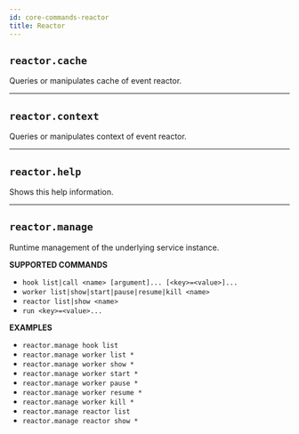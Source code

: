 ```yaml
---
id: core-commands-reactor
title: Reactor
---
```


## `reactor.cache`

Queries or manipulates cache of event reactor.


----
## `reactor.context`

Queries or manipulates context of event reactor.


----
## `reactor.help`

Shows this help information.


----
## `reactor.manage`

Runtime management of the underlying service instance.


**SUPPORTED COMMANDS**

  - `hook list|call <name> [argument]... [<key>=<value>]...`
  - `worker list|show|start|pause|resume|kill <name>`
  - `reactor list|show <name>`
  - `run <key>=<value>...`


**EXAMPLES**

  - `reactor.manage hook list`
  - `reactor.manage worker list *`
  - `reactor.manage worker show *`
  - `reactor.manage worker start *`
  - `reactor.manage worker pause *`
  - `reactor.manage worker resume *`
  - `reactor.manage worker kill *`
  - `reactor.manage reactor list`
  - `reactor.manage reactor show *`
